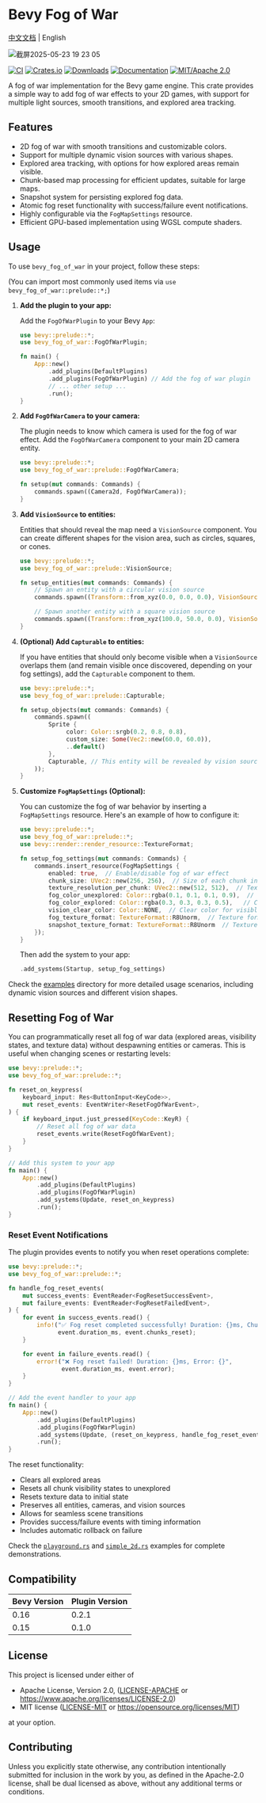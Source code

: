# Bevy Fog of War

[中文文档](README_CN.md) | English

![截屏2025-05-23 19 23 05](https://github.com/user-attachments/assets/d8821536-7c91-4527-9425-c64ee5252b20)

[![CI](https://github.com/foxzool/bevy_fog_of_war/workflows/CI/badge.svg)](https://github.com/foxzool/bevy_fog_of_war/actions)
[![Crates.io](https://img.shields.io/crates/v/bevy_fog_of_war)](https://crates.io/crates/bevy_fog_of_war)
[![Downloads](https://img.shields.io/crates/d/bevy_fog_of_war)](https://crates.io/crates/bevy_fog_of_war)
[![Documentation](https://docs.rs/bevy_fog_of_war/badge.svg)](https://docs.rs/bevy_fog_of_war)
[![MIT/Apache 2.0](https://img.shields.io/badge/license-MIT%2FApache-blue.svg)](https://github.com/Seldom-SE/seldom_pixel#license)

A fog of war implementation for the Bevy game engine. This crate provides a simple way to add fog of war effects to
your 2D games, with support for multiple light sources, smooth transitions, and explored area tracking.

## Features

- 2D fog of war with smooth transitions and customizable colors.
- Support for multiple dynamic vision sources with various shapes.
- Explored area tracking, with options for how explored areas remain visible.
- Chunk-based map processing for efficient updates, suitable for large maps.
- Snapshot system for persisting explored fog data.
- Atomic fog reset functionality with success/failure event notifications.
- Highly configurable via the `FogMapSettings` resource.
- Efficient GPU-based implementation using WGSL compute shaders.

## Usage

To use `bevy_fog_of_war` in your project, follow these steps:

(You can import most commonly used items via `use bevy_fog_of_war::prelude::*;`)

1. **Add the plugin to your app:**

   Add the `FogOfWarPlugin` to your Bevy `App`:

   ```rust
   use bevy::prelude::*;
   use bevy_fog_of_war::FogOfWarPlugin;

   fn main() {
       App::new()
           .add_plugins(DefaultPlugins)
           .add_plugins(FogOfWarPlugin) // Add the fog of war plugin
           // ... other setup ...
           .run();
   }
   ```

2. **Add `FogOfWarCamera` to your camera:**

   The plugin needs to know which camera is used for the fog of war effect. Add the `FogOfWarCamera` component to your
   main 2D camera entity.

   ```rust
   use bevy::prelude::*;
   use bevy_fog_of_war::prelude::FogOfWarCamera;

   fn setup(mut commands: Commands) {
       commands.spawn((Camera2d, FogOfWarCamera));
   }
   ```

3. **Add `VisionSource` to entities:**

   Entities that should reveal the map need a `VisionSource` component. You can create different shapes for the vision
   area, such as circles, squares, or cones.

   ```rust
   use bevy::prelude::*;
   use bevy_fog_of_war::prelude::VisionSource;

   fn setup_entities(mut commands: Commands) {
       // Spawn an entity with a circular vision source
       commands.spawn((Transform::from_xyz(0.0, 0.0, 0.0), VisionSource::circle(200.0)));

       // Spawn another entity with a square vision source
       commands.spawn((Transform::from_xyz(100.0, 50.0, 0.0), VisionSource::square(150.0)));
   }
   ```

4. **(Optional) Add `Capturable` to entities:**

   If you have entities that should only become visible when a `VisionSource` overlaps them (and remain visible once
   discovered, depending on your fog settings), add the `Capturable` component to them.

   ```rust
   use bevy::prelude::*;
   use bevy_fog_of_war::prelude::Capturable;

   fn setup_objects(mut commands: Commands) {
       commands.spawn((
           Sprite {
                color: Color::srgb(0.2, 0.8, 0.8),
                custom_size: Some(Vec2::new(60.0, 60.0)),
                ..default()
           },
           Capturable, // This entity will be revealed by vision sources
       ));
   }
   ```

5. **Customize `FogMapSettings` (Optional):**

   You can customize the fog of war behavior by inserting a `FogMapSettings` resource. Here's an example of how to
   configure it:

   ```rust
   use bevy::prelude::*;
   use bevy_fog_of_war::prelude::*;
   use bevy::render::render_resource::TextureFormat;

   fn setup_fog_settings(mut commands: Commands) {
       commands.insert_resource(FogMapSettings {
           enabled: true,  // Enable/disable fog of war effect
           chunk_size: UVec2::new(256, 256),  // Size of each chunk in world units
           texture_resolution_per_chunk: UVec2::new(512, 512),  // Texture resolution per chunk
           fog_color_unexplored: Color::rgba(0.1, 0.1, 0.1, 0.9),  // Color for unexplored areas
           fog_color_explored: Color::rgba(0.3, 0.3, 0.3, 0.5),   // Color for explored but not visible areas
           vision_clear_color: Color::NONE,  // Clear color for visible areas (usually transparent)
           fog_texture_format: TextureFormat::R8Unorm,  // Texture format for fog
           snapshot_texture_format: TextureFormat::R8Unorm  // Texture format for snapshots
       });
   }
   ```

   Then add the system to your app:

   ```rust
   .add_systems(Startup, setup_fog_settings)
   ```

Check the [examples](examples/) directory for more detailed usage scenarios, including dynamic vision sources and
different vision shapes.

## Resetting Fog of War

You can programmatically reset all fog of war data (explored areas, visibility states, and texture data) without
despawning entities or cameras. This is useful when changing scenes or restarting levels:

```rust
use bevy::prelude::*;
use bevy_fog_of_war::prelude::*;

fn reset_on_keypress(
    keyboard_input: Res<ButtonInput<KeyCode>>,
    mut reset_events: EventWriter<ResetFogOfWarEvent>,
) {
    if keyboard_input.just_pressed(KeyCode::KeyR) {
        // Reset all fog of war data
        reset_events.write(ResetFogOfWarEvent);
    }
}

// Add this system to your app
fn main() {
    App::new()
        .add_plugins(DefaultPlugins)
        .add_plugins(FogOfWarPlugin)
        .add_systems(Update, reset_on_keypress)
        .run();
}
```

### Reset Event Notifications

The plugin provides events to notify you when reset operations complete:

```rust
use bevy::prelude::*;
use bevy_fog_of_war::prelude::*;

fn handle_fog_reset_events(
    mut success_events: EventReader<FogResetSuccessEvent>,
    mut failure_events: EventReader<FogResetFailedEvent>,
) {
    for event in success_events.read() {
        info!("✅ Fog reset completed successfully! Duration: {}ms, Chunks reset: {}", 
              event.duration_ms, event.chunks_reset);
    }

    for event in failure_events.read() {
        error!("❌ Fog reset failed! Duration: {}ms, Error: {}", 
               event.duration_ms, event.error);
    }
}

// Add the event handler to your app
fn main() {
    App::new()
        .add_plugins(DefaultPlugins)
        .add_plugins(FogOfWarPlugin)
        .add_systems(Update, (reset_on_keypress, handle_fog_reset_events))
        .run();
}
```

The reset functionality:

- Clears all explored areas
- Resets all chunk visibility states to unexplored
- Resets texture data to initial state
- Preserves all entities, cameras, and vision sources
- Allows for seamless scene transitions
- Provides success/failure events with timing information
- Includes automatic rollback on failure

Check the [`playground.rs`](examples/playground.rs) and [`simple_2d.rs`](examples/simple_2d.rs) examples for complete
demonstrations.

## Compatibility

| Bevy Version | Plugin Version |
|--------------|----------------|
| 0.16         | 0.2.1          |
| 0.15         | 0.1.0          |

## License

This project is licensed under either of

* Apache License, Version 2.0, ([LICENSE-APACHE](LICENSE-APACHE) or https://www.apache.org/licenses/LICENSE-2.0)
* MIT license ([LICENSE-MIT](LICENSE-MIT) or https://opensource.org/licenses/MIT)

at your option.

## Contributing

Unless you explicitly state otherwise, any contribution intentionally submitted for inclusion in the work by you, as
defined in the Apache-2.0 license, shall be dual licensed as above, without any additional terms or conditions.
